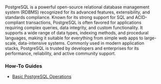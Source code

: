 PostgreSQL is a powerful open-source relational database management system (RDBMS) recognized for its advanced features, extensibility, and standards compliance. Known for its strong support for SQL and ACID-compliant transactions, PostgreSQL is often favored for applications requiring complex queries, data integrity, and custom functionality. It supports a wide range of data types, indexing methods, and procedural languages, making it suitable for everything from simple web apps to large-scale, data-intensive systems. Commonly used in modern application stacks, PostgreSQL is trusted by developers and enterprises for its performance, reliability, and active community support.

### How-To Guides

* [Basic PostgreSQL Operations](postgresql_basic_operations.md)